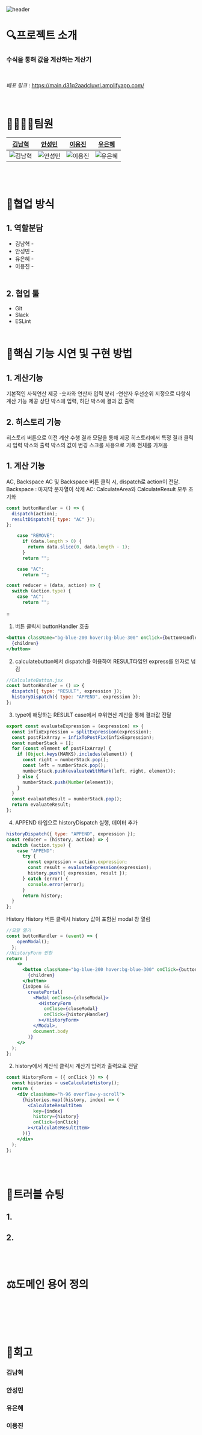 ![header](https://capsule-render.vercel.app/api?type=waving&color=gradient&height=300&section=header&text=Calculator&fontSize=90&animation=fadeIn&fontAlignY=35&desc=Woori%20Fisa%20Project&descAlignY=51&descAlign=68)

# 🔍프로젝트 소개

### 수식을 통해 값을 계산하는 계산기

<br />

_배포 링크_ : https://main.d31q2aadcluvrl.amplifyapp.com/

<br />

# 👨‍👩‍👧‍👦팀원

| [김남혁](https://github.com/knh9612)      | [안성민](https://github.com/zzzdks760)      | [이용진](https://github.com/yjlee0235)      | [유은혜](https://github.com/enee22)      |
| ----------------------------------------- | ------------------------------------------- | ------------------------------------------- | ---------------------------------------- |
| ![김남혁](https://github.com/knh9612.png) | ![안성민](https://github.com/zzzdks760.png) | ![이용진](https://github.com/yjlee0235.png) | ![유은혜](https://github.com/enee22.png) |

</br></br>

# 🌝협업 방식

## 1. 역할분담

- 김남혁 -
- 안성민 -
- 유은혜 -
- 이용진 -
  </br></br>

## 2. 협업 툴

- Git
- Slack
- ESLint
  </br></br>

# 🌟핵심 기능 시연 및 구현 방법

## 1. 계산기능

기본적인 사칙연산 제공 -숫자와 연산자 입력 분리 -연산자 우선순위 지정으로 다항식 계산 기능 제공
상단 박스에 입력, 하단 박스에 결과 값 출력

## 2. 히스토리 기능

히스토리 버튼으로 이전 계산 수행 결과 모달을 통해 제공
히스토리에서 특정 결과 클릭 시 입력 박스와 출력 박스의 값이 변경
스크롤 사용으로 기록 전체를 가져옴

## 1. 계산 기능

AC, Backspace
AC 및 Backspace 버튼 클릭 시, dispatch로 action이 전달.
Backspace : 마지막 문자열이 삭제
AC: CalculateArea와 CalculateResult 모두 초기화

```jsx
const buttonHandler = () => {
  dispatch(action);
  resultDispatch({ type: "AC" });
};
```

```jsx
    case "REMOVE":
      if (data.length > 0) {
        return data.slice(0, data.length - 1);
      }
      return "";

    case "AC":
      return "";
```

```jsx
const reducer = (data, action) => {
  switch (action.type) {
    case "AC":
      return "";
```

=

1. 버튼 클릭시 buttonHandler 호출

```jsx
<button className="bg-blue-200 hover:bg-blue-300" onClick={buttonHandler}>
  {children}
</button>
```

2. calculatebutton에서 dispatch를 이용하여 RESULT타입인 express를 인자로 넘김

```jsx
//CalculateButton.jsx
const buttonHandler = () => {
  dispatch({ type: "RESULT", expression });
  historyDispatch({ type: "APPEND", expression });
};
```

3. type에 해당하는 RESULT case에서 후위연산 계산을 통해 결과값 전달

```jsx
export const evaluateExpression = (expression) => {
  const infixExpression = splitExpression(expression);
  const postFixArray = infixToPostFix(infixExpression);
  const numberStack = [];
  for (const element of postFixArray) {
    if (Object.keys(MARKS).includes(element)) {
      const right = numberStack.pop();
      const left = numberStack.pop();
      numberStack.push(evaluateWithMark(left, right, element));
    } else {
      numberStack.push(Number(element));
    }
  }
  const evaluateResult = numberStack.pop();
  return evaluateResult;
};
```

4. APPEND 타입으로 historyDispatch 실행, 데이터 추가

```javascript
historyDispatch({ type: "APPEND", expression });
const reducer = (history, action) => {
  switch (action.type) {
    case "APPEND":
      try {
        const expression = action.expression;
        const result = evaluateExpression(expression);
        history.push({ expression, result });
      } catch (error) {
        console.error(error);
      }
      return history;
  }
};
```

History
History 버튼 클릭시 history 값이 포함된 modal 창 열림

```jsx
//모달 열기
const buttonHandler = (event) => {
    openModal();
  };
//HistoryForm 반환
return (
    <>
      <button className="bg-blue-200 hover:bg-blue-300" onClick={buttonHandler}>
        {children}
      </button>
      {isOpen &&
        createPortal(
          <Modal onClose={closeModal}>
            <HistoryForm
              onClose={closeModal}
              onClick={historyHandler}
            ></HistoryForm>
          </Modal>,
          document.body
        )}
    </>
  );
};
```

2. history에서 계산식 클릭시 계산기 입력과 출력으로 전달

```jsx
const HistoryForm = ({ onClick }) => {
  const histories = useCalculateHistory();
  return (
    <div className="h-96 overflow-y-scroll">
      {histories.map((history, index) => (
        <CalculateResultItem
          key={index}
          history={history}
          onClick={onClick}
        ></CalculateResultItem>
      ))}
    </div>
  );
};
```

</br></br>

# 👀트러블 슈팅

## 1.

## 2.

</br></br>

# ⚖️도메인 용어 정의

</br></br>

</br></br>

# 📝회고

### **김남혁**

>

### **안성민**

>

### **유은혜**

>

### **이용진**

>
